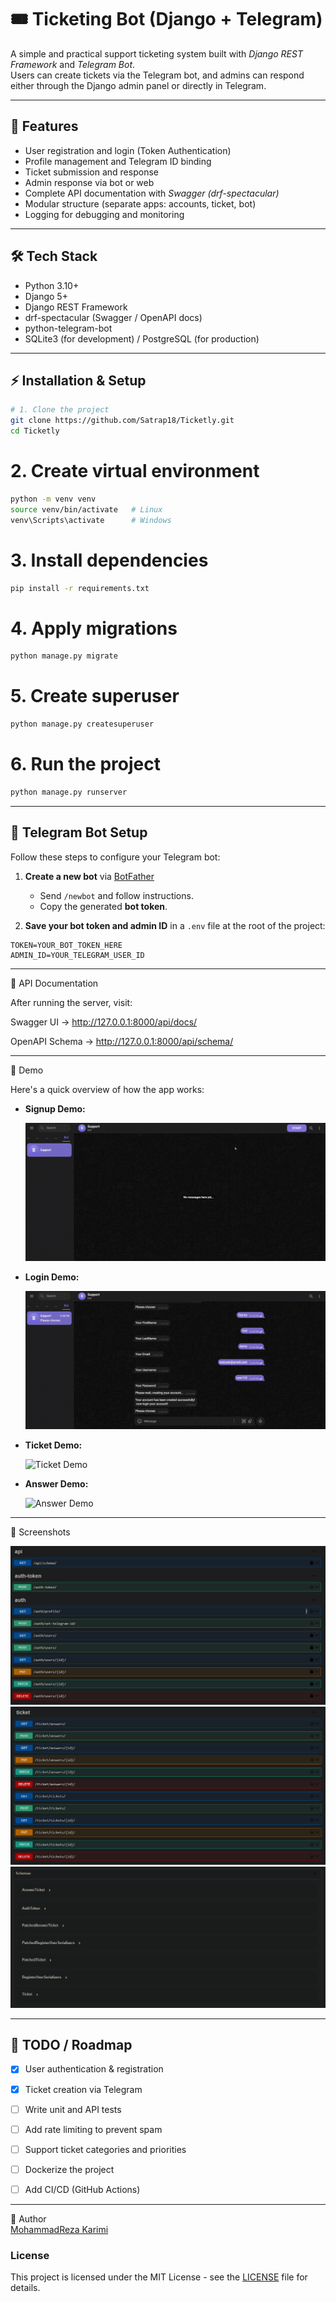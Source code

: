 
# 🎟️ Ticketing Bot (Django + Telegram)

A simple and practical support ticketing system built with *Django REST Framework* and *Telegram Bot*.  
Users can create tickets via the Telegram bot, and admins can respond either through the Django admin panel or directly in Telegram.

---

## 🚀 Features
- User registration and login (Token Authentication)
- Profile management and Telegram ID binding
- Ticket submission and response
- Admin response via bot or web
- Complete API documentation with *Swagger (drf-spectacular)*
- Modular structure (separate apps: accounts, ticket, bot)
- Logging for debugging and monitoring

---

## 🛠️ Tech Stack
- Python 3.10+
- Django 5+
- Django REST Framework
- drf-spectacular (Swagger / OpenAPI docs)
- python-telegram-bot
- SQLite3 (for development) / PostgreSQL (for production)

---

## ⚡ Installation & Setup

```bash
# 1. Clone the project
git clone https://github.com/Satrap18/Ticketly.git
cd Ticketly
```

# 2. Create virtual environment
```bash
python -m venv venv
source venv/bin/activate   # Linux
venv\Scripts\activate      # Windows
```

# 3. Install dependencies
```bash
pip install -r requirements.txt
```
# 4. Apply migrations
```bash
python manage.py migrate
```
# 5. Create superuser
```bash
python manage.py createsuperuser
```
# 6. Run the project
```bash
python manage.py runserver
```

---
## 🤖 Telegram Bot Setup

Follow these steps to configure your Telegram bot:

1. **Create a new bot** via [BotFather](https://t.me/botfather)  
   - Send `/newbot` and follow instructions.
   - Copy the generated **bot token**.

2. **Save your bot token and admin ID** in a `.env` file at the root of the project:

```env
TOKEN=YOUR_BOT_TOKEN_HERE
ADMIN_ID=YOUR_TELEGRAM_USER_ID
```
---

📖 API Documentation

After running the server, visit:

Swagger UI → http://127.0.0.1:8000/api/docs/

OpenAPI Schema → http://127.0.0.1:8000/api/schema/

---
🎥 Demo

Here's a quick overview of how the app works:  

- **Signup Demo:**

  ![Signup Demo](img/signup.gif)  

- **Login Demo:**

  ![Login Demo](img/login.gif)  

- **Ticket Demo:**

  ![Ticket Demo](img/ticket.gif)  

- **Answer Demo:**

  ![Answer Demo](img/answer.gif)



---

📸 Screenshots


![Auth Screen](img/auth.png)
![Ticket Screen](img/ticket.png)
![API Schemas](img/schemas.png)


---

## 📝 TODO / Roadmap  

- [x] User authentication & registration  
- [x] Ticket creation via Telegram  
- [ ] Write unit and API tests  
- [ ] Add rate limiting to prevent spam  
- [ ] Support ticket categories and priorities  
- [ ] Dockerize the project  
- [ ] Add CI/CD (GitHub Actions)  


---

👤 Author  
[MohammadReza Karimi](https://github.com/Satrap18)


### License
This project is licensed under the MIT License - see the [LICENSE](LICENSE) file for details.
